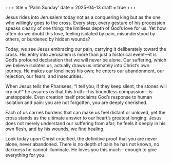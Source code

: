 +++
title = 'Palm Sunday'
date = 2025-04-13
draft = true
+++

Jesus rides into Jerusalem today not as a conquering king but as the one who willingly goes to the cross. Every step, every gesture of his procession speaks clearly of one thing: the limitless depth of God’s love for us. Yet how often do we doubt this love, feeling isolated by pain, misunderstood by others, or burdened by hidden wounds?

Today, we see Jesus embracing our pain, carrying it deliberately toward the cross. His entry into Jerusalem is more than just a historical event—it is God’s profound declaration that we will never be alone. Our suffering, which we believe isolates us, actually draws us intimately into Christ’s own journey. He makes our loneliness his own; he enters our abandonment, our rejection, our fears, and insecurities.

When Jesus tells the Pharisees, “I tell you, if they keep silent, the stones will cry out!” he assures us that this truth—his boundless compassion—is unstoppable. Even creation itself proclaims God’s response to human isolation and pain: you are not forgotten, you are deeply cherished.

Each of us carries burdens that can make us feel distant or unloved, yet the cross stands as the ultimate answer to our heart’s greatest longing. Jesus does not merely understand our suffering from afar; he feels it deeply in his own flesh, and by his wounds, we find healing.

Look today upon Christ crucified, the definitive proof that you are never alone, never abandoned. There is no depth of pain he has not known, no darkness he cannot illuminate. He loves you this much—enough to give everything for you.
